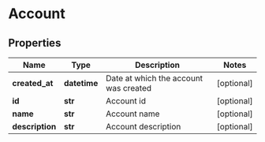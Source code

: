 # Account


## Properties
Name | Type | Description | Notes
------------ | ------------- | ------------- | -------------
**created_at** | **datetime** | Date at which the account was created | [optional] 
**id** | **str** | Account id | [optional] 
**name** | **str** | Account name | [optional] 
**description** | **str** | Account description | [optional] 


